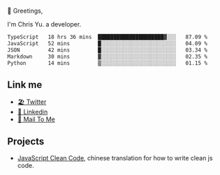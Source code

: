 👋 Greetings, 

I'm Chris Yu. a developer. 


<!--START_SECTION:waka-->

```txt
TypeScript   18 hrs 36 mins  █████████████████████▓░░░   87.09 %
JavaScript   52 mins         █░░░░░░░░░░░░░░░░░░░░░░░░   04.09 %
JSON         42 mins         █░░░░░░░░░░░░░░░░░░░░░░░░   03.34 %
Markdown     30 mins         ▓░░░░░░░░░░░░░░░░░░░░░░░░   02.35 %
Python       14 mins         ▒░░░░░░░░░░░░░░░░░░░░░░░░   01.15 %
```

<!--END_SECTION:waka-->

## Link me

- [🏖️ Twitter](https://twitter.com/yuetong3yu)
- [🧳 Linkedin](https://www.linkedin.com/in/yuetong3yu)
- [📧 Mail To Me](mailto:yuetong3yu@gmail.com)


## Projects 

- [JavaScript Clean Code](https://js-clean-code-cn.vercel.app/), chinese translation for how to write clean js code.
